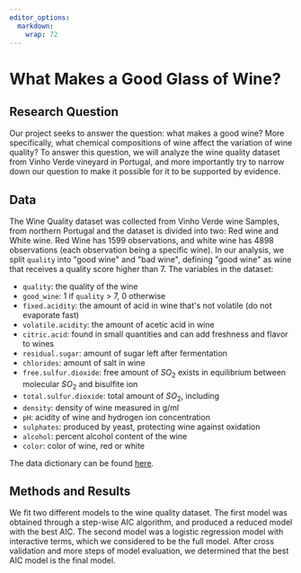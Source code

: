 ```yaml
---
editor_options:
  markdown:
    wrap: 72
---
```


# What Makes a Good Glass of Wine?

## Research Question

Our project seeks to answer the question: what makes a good wine? More
specifically, what chemical compositions of wine affect the variation of
wine quality? To answer this question, we will analyze the wine quality
dataset from Vinho Verde vineyard in Portugal, and more importantly try
to narrow down our question to make it possible for it to be supported
by evidence.

## Data

The Wine Quality dataset was collected from Vinho Verde wine Samples,
from northern Portugal and the dataset is divided into two: Red wine and
White wine. Red Wine has 1599 observations, and white wine has 4898
observations (each observation being a specific wine). In our analysis,
we split `quality` into "good wine" and "bad wine", defining "good wine"
as wine that receives a quality score higher than 7. The variables in
the dataset:

-   `quality`: the quality of the wine
-   `good_wine`: 1 if `quality` \> 7, 0 otherwise
-   `fixed.acidity`: the amount of acid in wine that's not volatile (do
    not evaporate fast)
-   `volatile.acidity`: the amount of acetic acid in wine
-   `citric.acid`: found in small quantities and can add freshness and
    flavor to wines
-   `residual.sugar`: amount of sugar left after fermentation
-   `chlorides`: amount of salt in wine
-   `free.sulfur.dioxide`: free amount of $SO_2$ exists in equilibrium
    between molecular $SO_2$ and bisulfite ion
-   `total.sulfur.dioxide`: total amount of $SO_2$, including
-   `density`: density of wine measured in g/ml
-   `pH`: acidity of wine and hydrogen ion concentration
-   `sulphates`: produced by yeast, protecting wine against oxidation
-   `alcohol`: percent alcohol content of the wine
-   `color`: color of wine, red or white

The data dictionary can be found
[here](http://rpubs.com/Abdel1412/912444).

## Methods and Results 

We fit two different models to the wine quality dataset. The first model
was obtained through a step-wise AIC algorithm, and produced a reduced
model with the best AIC. The second model was a logistic regression
model with interactive terms, which we considered to be the full model.
After cross validation and more steps of model evaluation, we determined
that the best AIC model is the final model.
